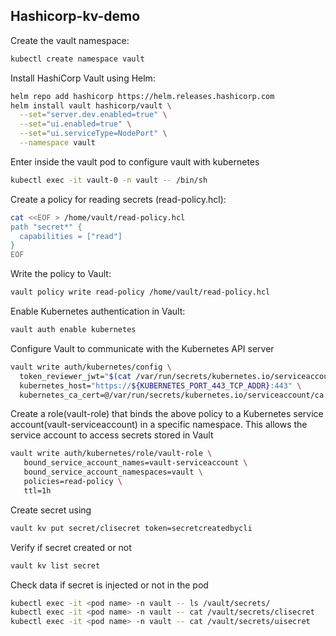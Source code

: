 ## Hashicorp-kv-demo

Create the vault namespace:

```bash
kubectl create namespace vault
```

Install HashiCorp Vault using Helm:

```bash
helm repo add hashicorp https://helm.releases.hashicorp.com
helm install vault hashicorp/vault \
  --set="server.dev.enabled=true" \
  --set="ui.enabled=true" \
  --set="ui.serviceType=NodePort" \
  --namespace vault
```

Enter inside the vault pod to configure vault with kubernetes

```bash
kubectl exec -it vault-0 -n vault -- /bin/sh
```

Create a policy for reading secrets (read-policy.hcl):

```bash
cat <<EOF > /home/vault/read-policy.hcl
path "secret*" {
  capabilities = ["read"]
}
EOF
```

Write the policy to Vault:

```bash
vault policy write read-policy /home/vault/read-policy.hcl
```

Enable Kubernetes authentication in Vault:

```bash
vault auth enable kubernetes
```

Configure Vault to communicate with the Kubernetes API server

```bash
vault write auth/kubernetes/config \
  token_reviewer_jwt="$(cat /var/run/secrets/kubernetes.io/serviceaccount/token)" \
  kubernetes_host="https://${KUBERNETES_PORT_443_TCP_ADDR}:443" \
  kubernetes_ca_cert=@/var/run/secrets/kubernetes.io/serviceaccount/ca.crt
```

Create a role(vault-role) that binds the above policy to a Kubernetes service account(vault-serviceaccount) in a specific namespace. This allows the service account to access secrets stored in Vault

```bash
vault write auth/kubernetes/role/vault-role \
   bound_service_account_names=vault-serviceaccount \
   bound_service_account_namespaces=vault \
   policies=read-policy \
   ttl=1h
```

Create secret using

```bash
vault kv put secret/clisecret token=secretcreatedbycli
```

Verify if secret created or not

```bash
vault kv list secret
```

Check data if secret is injected or not in the pod

```bash
kubectl exec -it <pod name> -n vault -- ls /vault/secrets/
kubectl exec -it <pod name> -n vault -- cat /vault/secrets/clisecret
kubectl exec -it <pod name> -n vault -- cat /vault/secrets/uisecret
```
